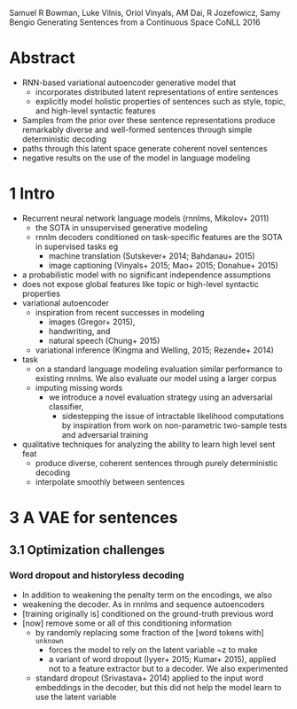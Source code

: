 Samuel R Bowman, Luke Vilnis, Oriol Vinyals, AM Dai, R Jozefowicz, Samy Bengio
Generating Sentences from a Continuous Space
CoNLL 2016

# Abstract

* RNN-based variational autoencoder generative model that
  * incorporates distributed latent representations of entire sentences
  * explicitly model holistic properties of sentences such as
    style, topic, and high-level syntactic features
* Samples from the prior over these sentence representations produce remarkably
  diverse and well-formed sentences through simple deterministic decoding
* paths through this latent space generate coherent novel sentences
* negative results on the use of the model in language modeling

# 1 Intro

* Recurrent neural network language models (rnnlms, Mikolov+ 2011)
  * the SOTA in unsupervised generative modeling
  * rnnlm decoders conditioned on task-specific features are
    the SOTA in supervised tasks eg
    * machine translation (Sutskever+ 2014; Bahdanau+ 2015)
    * image captioning (Vinyals+ 2015; Mao+ 2015; Donahue+ 2015)
* a probabilistic model with no significant independence assumptions
* does not expose global features like topic or high-level syntactic properties
* variational autoencoder
  * inspiration from recent successes in modeling
    * images (Gregor+ 2015),
    * handwriting, and
    * natural speech (Chung+ 2015)
  * variational inference (Kingma and Welling, 2015; Rezende+ 2014)
* task
  * on a standard language modeling evaluation similar performance to
    existing rnnlms.  We also evaluate our model using a larger corpus
  * imputing missing words
    * we introduce a novel evaluation strategy using an adversarial classifier,
      * sidestepping the issue of intractable likelihood computations by
        inspiration from work on non-parametric two-sample tests and
        adversarial training
* qualitative techniques for analyzing the ability to learn high level sent feat
  * produce diverse, coherent sentences through purely deterministic decoding
  * interpolate smoothly between sentences

# 3 A VAE for sentences

## 3.1 Optimization challenges

### Word dropout and historyless decoding

* In addition to weakening the penalty term on the encodings, we also
* weakening the decoder. As in rnnlms and sequence autoencoders
* [training originally is] conditioned on the ground-truth previous word
* [now] remove some or all of this conditioning information
  * by randomly replacing some fraction of the [word tokens with] `unknown`
    * forces the model to rely on the latent variable ~z to make
    * a variant of word dropout (Iyyer+ 2015; Kumar+ 2015),
      applied not to a feature extractor but to a decoder. We also experimented
  * standard dropout (Srivastava+ 2014)
    applied to the input word embeddings in the decoder, but this
    did not help the model learn to use the latent variable
